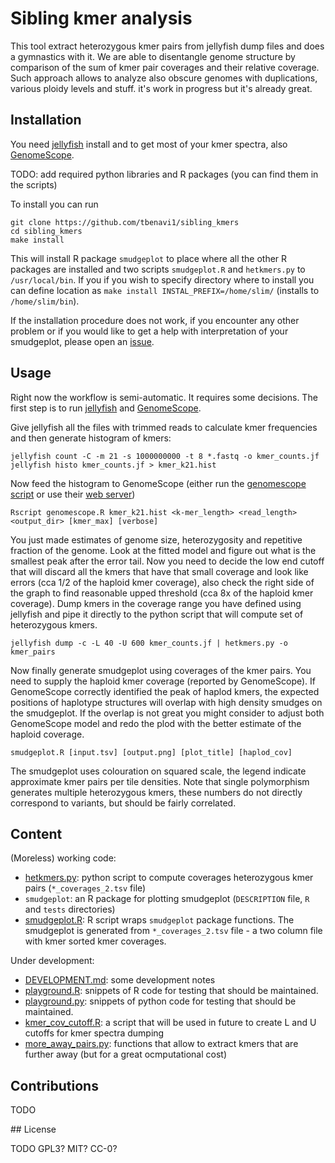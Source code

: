 # Sibling kmer analysis

This tool extract heterozygous kmer pairs from jellyfish dump files and does a gymnastics with it. We are able to disentangle genome structure by comparison of the sum of kmer pair coverages and their relative coverage. Such approach allows to analyze also obscure genomes with duplications, various ploidy levels and stuff. it's work in progress but it's already great.

## Installation

You need [jellyfish](https://github.com/gmarcais/Jellyfish) install and to get most of your kmer spectra, also [GenomeScope](https://github.com/schatzlab/genomescope).

TODO: add required python libraries and R packages (you can find them in the scripts)

To install you can run

```
git clone https://github.com/tbenavi1/sibling_kmers
cd sibling_kmers
make install
```

This will install R package `smudgeplot` to place where all the other R packages are installed and two scripts `smudgeplot.R` and `hetkmers.py` to `/usr/local/bin`. If you if you wish to specify directory where to install you can define location as `make install INSTAL_PREFIX=/home/slim/` (installs to `/home/slim/bin`).

If the installation procedure does not work, if you encounter any other problem or if you would like to get a help with interpretation of your smudgeplot, please open an [issue](https://github.com/tbenavi1/sibling_kmers/issues/new).

## Usage

Right now the workflow is semi-automatic. It requires some decisions. The first step is to run [jellyfish](https://github.com/gmarcais/Jellyfish) and [GenomeScope](https://github.com/schatzlab/genomescope).

Give jellyfish all the files with trimmed reads to calculate kmer frequencies and then generate histogram of kmers:

```
jellyfish count -C -m 21 -s 1000000000 -t 8 *.fastq -o kmer_counts.jf
jellyfish histo kmer_counts.jf > kmer_k21.hist
```

Now feed the histogram to GenomeScope (either run the [genomescope script](https://github.com/schatzlab/genomescope/blob/master/genomescope.R) or use their [web server](http://qb.cshl.edu/genomescope/))

```
Rscript genomescope.R kmer_k21.hist <k-mer_length> <read_length> <output_dir> [kmer_max] [verbose]
```

You just made estimates of genome size, heterozygosity and repetitive fraction of the genome. Look at the fitted model and figure out what is the smallest peak after the error tail. Now you need to decide the low end cutoff that will discard all the kmers that have that small coverage and look like errors (cca 1/2 of the haploid kmer coverage), also check the right side of the graph to find reasonable upped threshold (cca 8x of the haploid kmer coverage). Dump kmers in the coverage range you have defined using jellyfish and pipe it directly to the python script that will compute set of heterozygous kmers.

```
jellyfish dump -c -L 40 -U 600 kmer_counts.jf | hetkmers.py -o kmer_pairs
```

Now finally generate smudgeplot using coverages of the kmer pairs. You need to supply the haploid kmer coverage (reported by GenomeScope). If GenomeScope correctly identified the peak of haplod kmers, the expected positions of haplotype structures will overlap with high density smudges on the smudgeplot. If the overlap is not great you might consider to adjust both GenomeScope model and redo the plod with the better estimate of the haploid coverage.

```
smudgeplot.R [input.tsv] [output.png] [plot_title] [haplod_cov]
```

The smudgeplot uses colouration on squared scale, the legend indicate approximate kmer pairs per tile densities. Note that single polymorphism generates multiple heterozygous kmers, these numbers do not directly correspond to variants, but should be fairly correlated.

## Content

(Moreless) working code:
- [hetkmers.py](hetkmers.py): python script to compute coverages heterozygous kmer pairs (`*_coverages_2.tsv` file)
- `smudgeplot`: an R package for plotting smudgeplot (`DESCRIPTION` file, `R` and `tests` directories)
- [smudgeplot.R](smudgeplot.R): R script wraps `smudgeplot` package functions. The smudgeplot is generated from `*_coverages_2.tsv` file - a two column file with kmer sorted kmer coverages.

Under development:
- [DEVELOPMENT.md](DEVELOPMENT.md): some development notes
- [playground.R](playground.R): snippets of R code for testing that should be maintained.
- [playground.py](playground.py): snippets of python code for testing that should be maintained.
- [kmer_cov_cutoff.R](kmer_cov_cutoff.R): a script that will be used in future to create L and U cutoffs for kmer spectra dumping
- [more_away_pairs.py](more_away_pairs.py): functions that allow to extract kmers that are further away (but for a great ocmputational cost)

## Contributions

TODO

## License

TODO GPL3? MIT? CC-0?